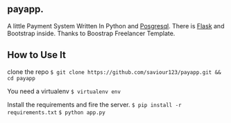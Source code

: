 ## payapp.

A little Payment System Written In Python and [Posgresql](https://www.postgresql.org/).
There is [Flask](http://flask.pocoo.org/) and Bootstrap inside. Thanks to Boostrap Freelancer Template.




## How to Use It


clone the repo `$ git clone https://github.com/saviour123/payapp.git && cd payapp`

You need a virtualenv `$ virtualenv env`

Install the requirements and fire the server.
`$ pip install -r requirements.txt`
`$ python app.py`

